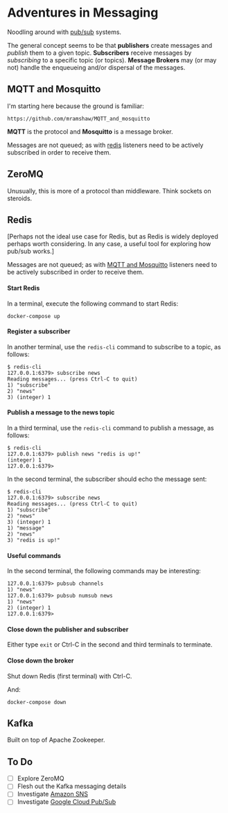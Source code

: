# Adventures in Messaging

Noodling around with [pub/sub](https://en.wikipedia.org/wiki/Publish%E2%80%93subscribe_pattern) systems.

The general concept seems to be that __publishers__ create messages and _publish_ them to a given topic.
__Subscribers__ receive messages by _subscribing_ to a specific topic (or topics). __Message Brokers__
may (or may not) handle the enqueueing and/or dispersal of the messages.

## MQTT and Mosquitto

I'm starting here because the ground is familiar:

    https://github.com/mramshaw/MQTT_and_mosquitto

__MQTT__ is the protocol and __Mosquitto__ is a message broker.

Messages are not queued; as with [redis](#redis) listeners need to be actively
subscribed in order to receive them.

## ZeroMQ

Unusually, this is more of a protocol than middleware. Think sockets on steroids.

## Redis

[Perhaps not the ideal use case for Redis, but as Redis is widely deployed perhaps
 worth considering. In any case, a useful tool for exploring how pub/sub works.]

Messages are not queued; as with [MQTT and Mosquitto](#mqtt-and-mosquitto) listeners
need to be actively subscribed in order to receive them.

#### Start Redis

In a terminal, execute the following command to start Redis:

```
docker-compose up
```

#### Register a subscriber

In another terminal, use the `redis-cli` command to subscribe to a topic, as follows:

```
$ redis-cli
127.0.0.1:6379> subscribe news
Reading messages... (press Ctrl-C to quit)
1) "subscribe"
2) "news"
3) (integer) 1
```

#### Publish a message to the news topic

In a third terminal, use the `redis-cli` command to publish a message, as follows:

```
$ redis-cli
127.0.0.1:6379> publish news "redis is up!"
(integer) 1
127.0.0.1:6379>
```

In the second terminal, the subscriber should echo the message sent:

```
$ redis-cli
127.0.0.1:6379> subscribe news
Reading messages... (press Ctrl-C to quit)
1) "subscribe"
2) "news"
3) (integer) 1
1) "message"
2) "news"
3) "redis is up!"
```

#### Useful commands

In the second terminal, the following commands may be interesting:

```
127.0.0.1:6379> pubsub channels
1) "news"
127.0.0.1:6379> pubsub numsub news
1) "news"
2) (integer) 1
127.0.0.1:6379>
```

#### Close down the publisher and subscriber

Either type `exit` or Ctrl-C in the second and third terminals to terminate.
  
#### Close down the broker

Shut down Redis (first terminal) with Ctrl-C.

And:

```
docker-compose down
```

## Kafka

Built on top of Apache Zookeeper.

## To Do

- [ ] Explore ZeroMQ
- [ ] Flesh out the Kafka messaging details
- [ ] Investigate [Amazon SNS](https://docs.aws.amazon.com/sns/latest/dg/SMSMessages.html)
- [ ] Investigate [Google Cloud Pub/Sub](https://cloud.google.com/pubsub/docs/)

